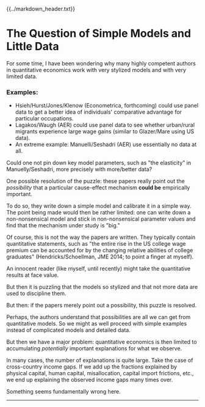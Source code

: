 {{../markdown_header.txt}}

# The Question of Simple Models and Little Data

For some time, I have been wondering why many highly competent authors in quantitative economics work with very stylized models and with very limited data.

### Examples: ###

* Hsieh/Hurst/Jones/Klenow (Econometrica, forthcoming) could use panel data to get a better idea of individuals' comparative advantage for particular occupations.
* Lagakos/Waugh (AER) could use panel data to see whether urban/rural migrants experience large wage gains (similar to Glazer/Mare using US data).
* An extreme example: Manuelli/Seshadri (AER) use essentially no data at all.

Could one not pin down key model parameters, such as "the elasticity" in Manuelly/Seshadri, more precisely with more/better data?

One possible resolution of the puzzle: these papers really point out the *possibility* that a particular cause-effect mechanism **could be** empirically important.

To do so, they write down a simple model and calibrate it in a simple way. The point being made would then be rather limited: one can write down a non-nonsensical model and stick in non-nonsensical parameter values and find that the mechanism under study is "big."

Of course, this is not the way the papers are written. They typically contain quantitative statements, such as "the entire rise in the US college wage premium can be accounted for by the changing relative abilities of college graduates" (Hendricks/Schoellman, JME 2014; to point a finger at myself).

An innocent reader (like myself, until recently) might take the quantitative results at face value.

But then it is puzzling that the models so stylized and that not more data are used to discipline them.

But then: if the papers merely point out a possibility, this puzzle is resolved. 

Perhaps, the authors understand that possibilities are all we can get from quantitative models. So we might as well proceed with simple examples instead of complicated models and detailed data.

But then we have a major problem: quantitative economics is then limited to accumulating *potentially* important explanations for what we observe.

In many cases, the number of explanations is quite large.
Take the case of cross-country income gaps. If we add up the fractions explained by physical capital, human capital, misallocation, capital import frictions, etc., we end up explaining the observed income gaps many times over. 

Something seems fundamentally wrong here.

------------